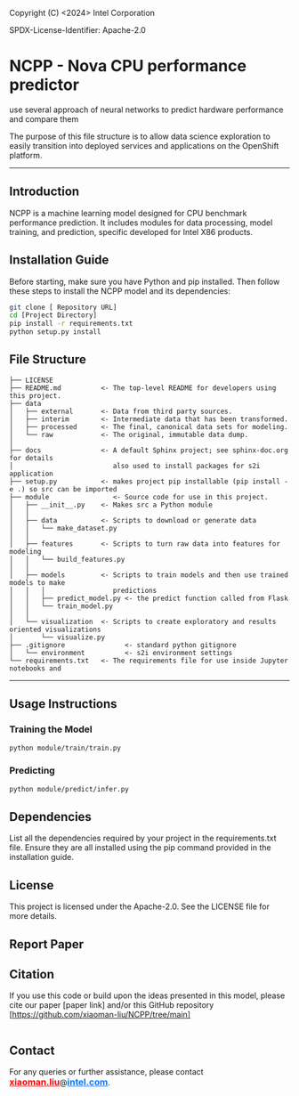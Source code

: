 Copyright (C) <2024> Intel Corporation

SPDX-License-Identifier: Apache-2.0

NCPP - Nova CPU performance predictor
==============================

use several approach of neural networks to predict hardware performance and compare them

The purpose of this file structure is to allow data science exploration to easily transition into deployed services and applications on the OpenShift platform.

------------

## Introduction
NCPP is a machine learning model designed for CPU benchmark performance prediction. It includes modules for data processing, model training, and prediction, specific developed for Intel X86 products.

## Installation Guide

Before starting, make sure you have Python and pip installed. Then follow these steps to install the NCPP model and its dependencies:

```bash
git clone [ Repository URL]
cd [Project Directory]
pip install -r requirements.txt
python setup.py install
```

## File Structure



    ├── LICENSE
    ├── README.md          <- The top-level README for developers using this project.
    ├── data
    │   ├── external       <- Data from third party sources.
    │   ├── interim        <- Intermediate data that has been transformed.
    │   ├── processed      <- The final, canonical data sets for modeling.
    │   └── raw            <- The original, immutable data dump.
    │
    ├── docs               <- A default Sphinx project; see sphinx-doc.org for details
    │                         also used to install packages for s2i application
    ├── setup.py           <- makes project pip installable (pip install -e .) so src can be imported
    ├── module                <- Source code for use in this project.
    │   ├── __init__.py    <- Makes src a Python module
    │   │
    │   ├── data           <- Scripts to download or generate data
    │   │   └── make_dataset.py
    │   │
    │   ├── features       <- Scripts to turn raw data into features for modeling
    │   │   └── build_features.py
    │   │
    │   ├── models         <- Scripts to train models and then use trained models to make
    │   │   │                 predictions
    │   │   ├── predict_model.py <- the predict function called from Flask
    │   │   └── train_model.py
    │   │
    │   └── visualization  <- Scripts to create exploratory and results oriented visualizations
    │       └── visualize.py
    ├── .gitignore               <- standard python gitignore
    │   └── environment          <- s2i environment settings
    └── requirements.txt   <- The requirements file for use inside Jupyter notebooks and 

--------


## Usage Instructions
### Training the Model
```bash
python module/train/train.py
```
### Predicting
```bash
python module/predict/infer.py
```
## Dependencies
List all the dependencies required by your project in the requirements.txt file. Ensure they are all installed using the pip command provided in the installation guide.

## License
This project is licensed under the Apache-2.0. See the LICENSE file for more details.  
## Report Paper

## Citation
If you use this code or build upon the ideas presented in this model, please cite our paper [paper link] and/or this GitHub repository [https://github.com/xiaoman-liu/NCPP/tree/main]
```bash

```

## Contact

For any queries or further assistance, please contact <span style="font-size: 16px; font-weight: bold; color: #FF0000; text-decoration: underline;">xiaoman.liu</span>@<span style="font-size: 16px; font-weight: bold; color: #007bff; text-decoration: underline;">intel.com</span>.
